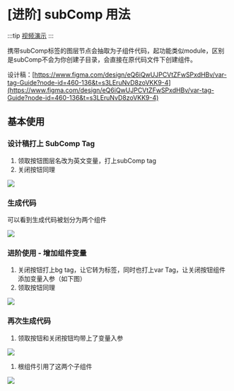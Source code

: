 # [进阶] subComp 用法

:::tip
[视频演示](http://learn.baidu.com/pages/index.html#/video/?courseId=50590&elementId=c4fa65bd-f0c6-4e92-b62f-c50950023c16&groupId=null&curPlayIndex=3)
:::

携带subComp标签的图层节点会抽取为子组件代码，起功能类似module，区别是subComp不会为你创建子目录，会直接在原代码文件下创建组件。

设计稿：[https://www.figma.com/design/eQ6iQwUJPCVtZFwSPxdHBv/var-tag-Guide?node-id=460-136&t=s3LEruNvD8zoVKK9-4](https://www.figma.com/design/eQ6iQwUJPCVtZFwSPxdHBv/var-tag-Guide?node-id=460-136&t=s3LEruNvD8zoVKK9-4)

## 基本使用

### 设计稿打上 SubComp Tag

1. 领取按钮图层名改为英文变量，打上subComp tag
2. 关闭按钮同理

![](https://rte.weiyun.baidu.com/wiki/attach/image/api/imageDownloadAddress?attachId=8b2b0cb4264f45f9baddbe5b55e966de&docGuid=TmYS4uwXcoXKq0)

### 生成代码

可以看到生成代码被划分为两个组件

![](https://rte.weiyun.baidu.com/wiki/attach/image/api/imageDownloadAddress?attachId=c3d5f1cbd0594d7caf8b6935b81da9be&docGuid=TmYS4uwXcoXKq0)

### 进阶使用 - 增加组件变量

1. 关闭按钮打上bg tag，让它转为<img />标签，同时也打上var Tag，让关闭按钮组件添加变量入参（如下图）
2. 领取按钮同理

![](https://rte.weiyun.baidu.com/wiki/attach/image/api/imageDownloadAddress?attachId=5f4e3ac2feea4a27a53bb0d5d89b5a31&docGuid=TmYS4uwXcoXKq0)

### 再次生成代码

1. 领取按钮和关闭按钮均带上了变量入参

![](https://rte.weiyun.baidu.com/wiki/attach/image/api/imageDownloadAddress?attachId=208894c9975c450093842fc30bd47317&docGuid=TmYS4uwXcoXKq0)

1. 根组件引用了这两个子组件

![](https://rte.weiyun.baidu.com/wiki/attach/image/api/imageDownloadAddress?attachId=474402e387fd4cebabe557a85267dc44&docGuid=TmYS4uwXcoXKq0)
